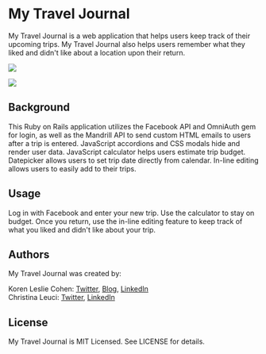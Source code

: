 # My Travel Journal

My Travel Journal is a web application that helps users keep track of their upcoming trips. My Travel Journal also helps users remember what they liked and didn't like about a location upon their return.

<a href="http://mytraveljournal.me" target="_blank"><img src="http://www.korenlc.com/wp-content/uploads/2014/06/mytraveljournal-1024x570.png"></a>

<a href="http://mytraveljournal.me" target="_blank"><img src="http://www.korenlc.com/wp-content/uploads/2014/06/traveljournalform-1024x565.png"></a>

## Background

This Ruby on Rails application utilizes the Facebook API and OmniAuth gem for login, as well as the Mandrill API to send custom HTML emails to users after a trip is entered. JavaScript accordions and CSS modals hide and render user data. JavaScript calculator helps users estimate trip budget. Datepicker allows users to set trip date directly from calendar. In-line editing allows users to easily add to their trips.

## Usage

Log in with Facebook and enter your new trip. Use the calculator to stay on budget. Once you return, use the in-line editing feature to keep track of what you liked and didn't like about your trip.

## Authors

My Travel Journal was created by:

Koren Leslie Cohen: <a href="http://twitter.com/korenlc" target="_blank">Twitter</a>, <a href="http://korenlc.com" target="_blank">Blog</a>, <a href="http://linkedin.com/pub/koren-leslie-cohen/26/178/726/" target="_blank">LinkedIn</a><br>
Christina Leuci: <a href="http://twitter.com/christinaleuci" target="_blank">Twitter</a>, <a href="http://linkedin.com/pub/christina-leuci/78/756/a57" target="_blank">LinkedIn</a><br> 

## License

My Travel Journal is MIT Licensed. See LICENSE for details.